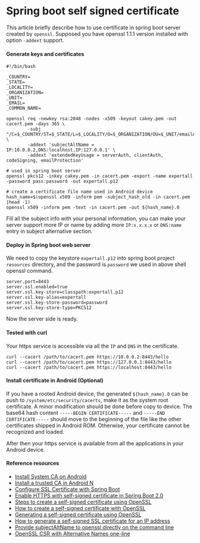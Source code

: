 Spring boot self signed certificate
==========

This article briefly describe how to use certificate in spring boot server created by `openssl`.
Supposed you have openssl 1.1.1 version installed with option `-addext` support.

#### Generate keys and certificates
```shell script
#!/bin/bash

_COUNTRY=
_STATE=
_LOCALITY=
_ORGANIZATION=
_UNIT=
_EMAIL=
_COMMON_NAME=

openssl req -newkey rsa:2048 -nodes -x509 -keyout cakey.pem -out cacert.pem -days 365 \
        -subj "/C=$_COUNTRY/ST=$_STATE/L=$_LOCALITY/O=$_ORGANIZATION/OU=$_UNIT/emailAddress=$_EMAIL/CN=$_COMMON_NAME" \
        -addext 'subjectAltName = IP:10.0.0.2,DNS:localhost,IP:127.0.0.1' \
        -addext 'extendedKeyUsage = serverAuth, clientAuth, codeSigning, emailProtection'

# used in spring boot server
openssl pkcs12 -inkey cakey.pem -in cacert.pem -export -name expertall -password pass:password -out expertall.p12

# create a certificate file name used in Android device
hash_name=$(openssl x509 -inform pem -subject_hash_old -in cacert.pem |head -1)
openssl x509 -inform pem -text -in cacert.pem -out ${hash_name}.0
```

Fill all the subject info with your personal information, you can make your server support more IP or name by adding more
`IP:x.x.x.x` or `DNS:name` entry in subject alternative section.

#### Deploy in Spring boot web server

We need to copy the keystore `expertall.p12` into spring boot project `resources` directory, 
and the password is `password` we used in above shell openssl command.

```properties
server.port=8443
server.ssl.enabled=true
server.ssl.key-store=classpath:expertall.p12
server.ssl.key-alias=expertall
server.ssl.key-store-password=password
server.ssl.key-store-type=PKCS12
```
Now the server side is ready.

#### Tested with curl
Your https service is accessible via all the `IP` and `DNS` in the certificate.

```shell script
curl --cacert /path/to/cacert.pem https://10.0.0.2:8443/hello
curl --cacert /path/to/cacert.pem https://127.0.0.1:8443/hello
curl --cacert /path/to/cacert.pem https://localhost:8443/hello
```

#### Install certificate in Android (Optional)

If you have a rooted Android device, the generated `${hash_name}.0` can be push to `/system/etc/security/cacerts`, make
it as the system root certificate. A minor modification should be done before copy to device. The base64 hash content `-----BEGIN CERTIFICATE-----`
and `-----END CERTIFICATE-----` should move to the beginning of the file like the other certificates shipped in Android ROM.
Otherwise, your certificate cannot be recognized and loaded.

After then your https service is available from all the applications in your Android device.

#### Reference resources
* [Install System CA on Android](https://docs.mitmproxy.org/stable/howto-install-system-trusted-ca-android/)
* [Install a trusted CA in Android N](https://awakened1712.github.io/hacking/hacking-install-ca-android/)
* [Configure SSL Certificate with Spring Boot](https://medium.com/@JavaArchitect/configure-ssl-certificate-with-spring-boot-b707a6055f3)
* [Enable HTTPS with self-signed certificate in Spring Boot 2.0](https://stackoverflow.com/questions/49324700/enable-https-with-self-signed-certificate-in-spring-boot-2-0)
* [Steps to create a self-signed certificate using OpenSSL](https://blogs.oracle.com/blogbypuneeth/steps-to-create-a-self-signed-certificate-using-openssl)
* [How to create a self-signed certificate with OpenSSL](https://stackoverflow.com/questions/10175812/how-to-create-a-self-signed-certificate-with-openssl)
* [Generating a self-signed certificate using OpenSSL](https://www.ibm.com/support/knowledgecenter/SSMNED_5.0.0/com.ibm.apic.cmc.doc/task_apionprem_gernerate_self_signed_openSSL.html)
* [How to generate a self-signed SSL certificate for an IP address](https://medium.com/@antelle/how-to-generate-a-self-signed-ssl-certificate-for-an-ip-address-f0dd8dddf754)
* [Provide subjectAltName to openssl directly on the command line](https://security.stackexchange.com/questions/74345/provide-subjectaltname-to-openssl-directly-on-the-command-line)
* [OpenSSL CSR with Alternative Names one-line](https://www.endpoint.com/blog/2014/10/30/openssl-csr-with-alternative-names-one)
